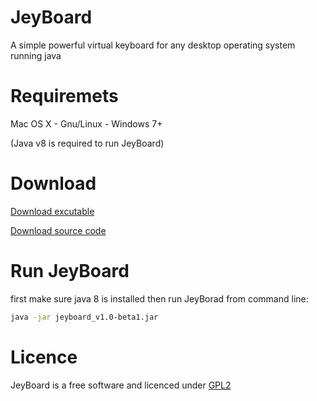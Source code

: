 # JeyBoard
A simple powerful virtual keyboard for any desktop operating system running java

# Requiremets
Mac OS X - Gnu/Linux - Windows 7+

(Java v8 is required to run JeyBoard)

# Download
[Download excutable](https://github.com/alireza6677/JeyBoard/raw/master/dist/Jeyboard_v1.0-beta1.jar)

[Download source code](https://github.com/alireza6677/JeyBoard/archive/master.zip)

# Run JeyBoard
first make sure java 8 is installed then run JeyBorad from command line:

```bash
java -jar jeyboard_v1.0-beta1.jar
```

# Licence
JeyBoard is a free software and licenced under [GPL2](https://github.com/alireza6677/JeyBoard/blob/master/LICENSE)
